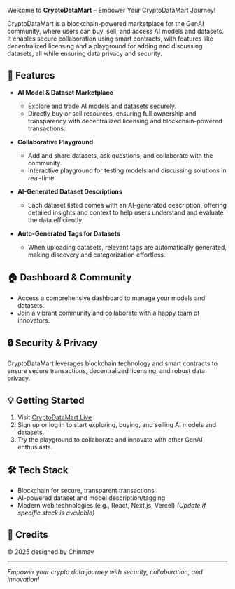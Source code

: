 Welcome to **CryptoDataMart** – Empower Your CryptoDataMart Journey!

CryptoDataMart is a blockchain-powered marketplace for the GenAI community, where users can buy, sell, and access AI models and datasets. It enables secure collaboration using smart contracts, with features like decentralized licensing and a playground for adding and discussing datasets, all while ensuring data privacy and security.

## 🚀 Features

- **AI Model & Dataset Marketplace**
  - Explore and trade AI models and datasets securely.
  - Directly buy or sell resources, ensuring full ownership and transparency with decentralized licensing and blockchain-powered transactions.

- **Collaborative Playground**
  - Add and share datasets, ask questions, and collaborate with the community.
  - Interactive playground for testing models and discussing solutions in real-time.

- **AI-Generated Dataset Descriptions**
  - Each dataset listed comes with an AI-generated description, offering detailed insights and context to help users understand and evaluate the data efficiently.

- **Auto-Generated Tags for Datasets**
  - When uploading datasets, relevant tags are automatically generated, making discovery and categorization effortless.

## 🏠 Dashboard & Community

- Access a comprehensive dashboard to manage your models and datasets.
- Join a vibrant community and collaborate with a happy team of innovators.

## 🔒 Security & Privacy

CryptoDataMart leverages blockchain technology and smart contracts to ensure secure transactions, decentralized licensing, and robust data privacy.

## 💡 Getting Started

1. Visit [CryptoDataMart Live](https://cryptodatamart.vercel.app/)
2. Sign up or log in to start exploring, buying, and selling AI models and datasets.
3. Try the playground to collaborate and innovate with other GenAI enthusiasts.

## 🛠️ Tech Stack

- Blockchain for secure, transparent transactions
- AI-powered dataset and model description/tagging
- Modern web technologies (e.g., React, Next.js, Vercel) *(Update if specific stack is available)*

## 📢 Credits

© 2025 designed by Chinmay

---

*Empower your crypto data journey with security, collaboration, and innovation!*
